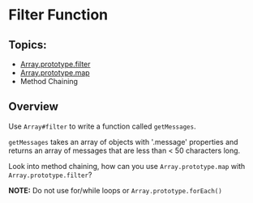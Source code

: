 # Filter Function

## Topics:

- [Array.prototype.filter](https://developer.mozilla.org/en-US/docs/Web/JavaScript/Reference/Global_Objects/Array/filter)
- [Array.prototype.map](https://developer.mozilla.org/en-US/docs/Web/JavaScript/Reference/Global_Objects/Array/map)
- Method Chaining

## Overview

Use `Array#filter` to write a function called `getMessages`.

`getMessages` takes an array of objects with '.message' properties and returns an array of messages that are less than < 50 characters long.

Look into method chaining, how can you use `Array.prototype.map` with `Array.prototype.filter`?

**NOTE:** Do not use for/while loops or `Array.prototype.forEach()`

